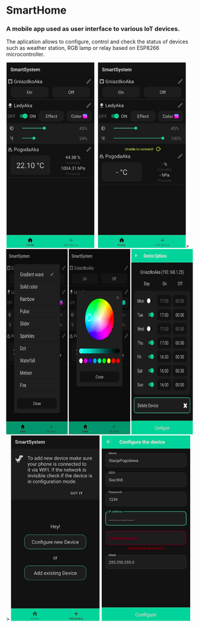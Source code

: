 # SmartHome

### A mobile app used as user interface to various IoT devices.

The aplication allows to configure, control and check the status of devices such as weather station, RGB lamp or relay based on ESP8266 microcontroller.

<img src="assets/screenShots/one.png" height="500" style="display: inline-block; margin: 0 auto">>
<img src="assets/screenShots/two.png" height="500" style="display: inline-block; margin: 0 auto">>
<img src="assets/screenShots/three.png" height="500" style="display: inline-block; margin: 0 auto">
